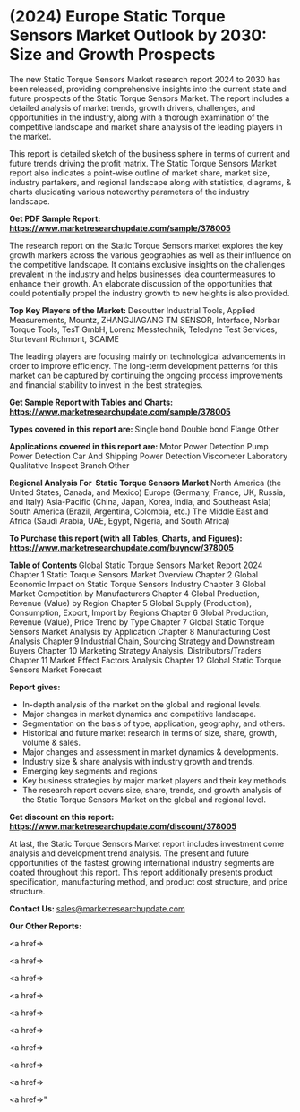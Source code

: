 # (2024) Europe Static Torque Sensors Market Outlook by 2030: Size and Growth Prospects

The new Static Torque Sensors Market research report 2024 to 2030 has been released, providing comprehensive insights into the current state and future prospects of the Static Torque Sensors Market. The report includes a detailed analysis of market trends, growth drivers, challenges, and opportunities in the industry, along with a thorough examination of the competitive landscape and market share analysis of the leading players in the market.

This report is detailed sketch of the business sphere in terms of current and future trends driving the profit matrix. The Static Torque Sensors Market report also indicates a point-wise outline of market share, market size, industry partakers, and regional landscape along with statistics, diagrams, &amp; charts elucidating various noteworthy parameters of the industry landscape.

<strong><b>Get PDF Sample Report: <a href=https://www.marketresearchupdate.com/sample/378005>https://www.marketresearchupdate.com/sample/378005</a></b></strong>

The research report on the Static Torque Sensors market explores the key growth markers across the various geographies as well as their influence on the competitive landscape. It contains exclusive insights on the challenges prevalent in the industry and helps businesses idea countermeasures to enhance their growth. An elaborate discussion of the opportunities that could potentially propel the industry growth to new heights is also provided.

<strong><b>Top Key Players of the Market:
</b></strong>Desoutter Industrial Tools, Applied Measurements, Mountz, ZHANGJIAGANG TM SENSOR, Interface, Norbar Torque Tools, TesT GmbH, Lorenz Messtechnik, Teledyne Test Services, Sturtevant Richmont, SCAIME<strong><b>
</b></strong>

The leading players are focusing mainly on technological advancements in order to improve efficiency. The long-term development patterns for this market can be captured by continuing the ongoing process improvements and financial stability to invest in the best strategies.

<strong><b>Get Sample Report with Tables and Charts: <a href=https://www.marketresearchupdate.com/sample/378005>https://www.marketresearchupdate.com/sample/378005</a></b></strong>

<strong><b>Types covered in this report are:
</b></strong>Single bond
Double bond
Flange
Other<strong><b>
</b></strong>

<strong><b>Applications covered in this report are:
</b></strong>Motor Power Detection
Pump Power Detection
Car And Shipping Power Detection
Viscometer
Laboratory
Qualitative Inspect Branch
Other<strong><b>
</b></strong>

<strong><b>Regional Analysis For  Static Torque Sensors Market</b></strong><strong><b>
</b></strong>North America (the United States, Canada, and Mexico)
Europe (Germany, France, UK, Russia, and Italy)
Asia-Pacific (China, Japan, Korea, India, and Southeast Asia)
South America (Brazil, Argentina, Colombia, etc.)
The Middle East and Africa (Saudi Arabia, UAE, Egypt, Nigeria, and South Africa)

<strong><b>To Purchase this report (with all Tables, Charts, and Figures): <a href=https://www.marketresearchupdate.com/buynow/378005>https://www.marketresearchupdate.com/buynow/378005</a></b></strong>

<strong><b>Table of Contents</b></strong><strong><b>
</b></strong>Global Static Torque Sensors Market Report 2024
Chapter 1 Static Torque Sensors Market Overview
Chapter 2 Global Economic Impact on Static Torque Sensors Industry
Chapter 3 Global Market Competition by Manufacturers
Chapter 4 Global Production, Revenue (Value) by Region
Chapter 5 Global Supply (Production), Consumption, Export, Import by Regions
Chapter 6 Global Production, Revenue (Value), Price Trend by Type
Chapter 7 Global Static Torque Sensors Market Analysis by Application
Chapter 8 Manufacturing Cost Analysis
Chapter 9 Industrial Chain, Sourcing Strategy and Downstream Buyers
Chapter 10 Marketing Strategy Analysis, Distributors/Traders
Chapter 11 Market Effect Factors Analysis
Chapter 12 Global Static Torque Sensors Market Forecast

<strong><b>Report gives:</b></strong>

- In-depth analysis of the market on the global and regional levels.
- Major changes in market dynamics and competitive landscape.
- Segmentation on the basis of type, application, geography, and others.
- Historical and future market research in terms of size, share, growth, volume &amp; sales.
- Major changes and assessment in market dynamics &amp; developments.
- Industry size &amp; share analysis with industry growth and trends.
- Emerging key segments and regions
- Key business strategies by major market players and their key methods.
- The research report covers size, share, trends, and growth analysis of the Static Torque Sensors Market on the global and regional level.

<strong><b>Get discount on this report: <a href=https://www.marketresearchupdate.com/discount/378005>https://www.marketresearchupdate.com/discount/378005</a></b></strong>

At last, the Static Torque Sensors Market report includes investment come analysis and development trend analysis. The present and future opportunities of the fastest growing international industry segments are coated throughout this report. This report additionally presents product specification, manufacturing method, and product cost structure, and price structure.

<strong><b>Contact Us:
</b></strong>sales@marketresearchupdate.com

<strong>Our Other Reports:</strong>

<a href=></a>

<a href=></a>

<a href=></a>

<a href=></a>

<a href=></a>

<a href=></a>

<a href=></a>

<a href=></a>

<a href=></a>

<a href=></a>"
